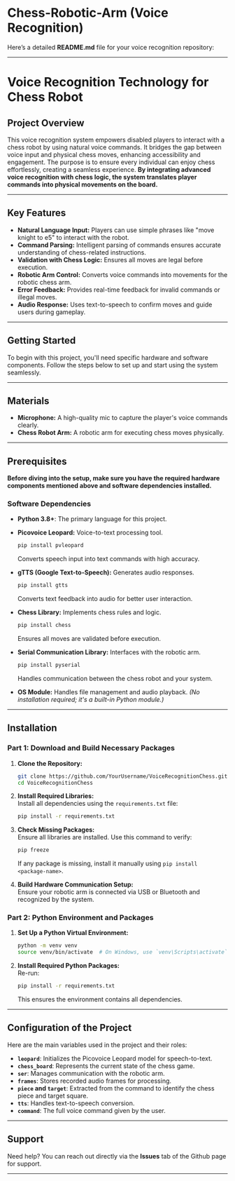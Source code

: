 # Chess-Robotic-Arm (Voice Recognition)
Here’s a detailed **README.md** file for your voice recognition repository:

---

# Voice Recognition Technology for Chess Robot

## Project Overview  
This voice recognition system empowers disabled players to interact with a chess robot by using natural voice commands. It bridges the gap between voice input and physical chess moves, enhancing accessibility and engagement. The purpose is to ensure every individual can enjoy chess effortlessly, creating a seamless experience. **By integrating advanced voice recognition with chess logic, the system translates player commands into physical movements on the board.**

---

## Key Features  
- **Natural Language Input:** Players can use simple phrases like "move knight to e5" to interact with the robot.  
- **Command Parsing:** Intelligent parsing of commands ensures accurate understanding of chess-related instructions.  
- **Validation with Chess Logic:** Ensures all moves are legal before execution.  
- **Robotic Arm Control:** Converts voice commands into movements for the robotic chess arm.  
- **Error Feedback:** Provides real-time feedback for invalid commands or illegal moves.  
- **Audio Response:** Uses text-to-speech to confirm moves and guide users during gameplay.

---

## Getting Started  
To begin with this project, you'll need specific hardware and software components. Follow the steps below to set up and start using the system seamlessly.

---

## Materials  
- **Microphone:** A high-quality mic to capture the player's voice commands clearly.  
- **Chess Robot Arm:** A robotic arm for executing chess moves physically.

---

## Prerequisites  
**Before diving into the setup, make sure you have the required hardware components mentioned above and software dependencies installed.**  

### Software Dependencies  
- **Python 3.8+**: The primary language for this project.  
- **Picovoice Leopard:** Voice-to-text processing tool.  
  ```bash
  pip install pvleopard
  ```  
  Converts speech input into text commands with high accuracy.  

- **gTTS (Google Text-to-Speech):** Generates audio responses.  
  ```bash
  pip install gtts
  ```  
  Converts text feedback into audio for better user interaction.  

- **Chess Library:** Implements chess rules and logic.  
  ```bash
  pip install chess
  ```  
  Ensures all moves are validated before execution.  

- **Serial Communication Library:** Interfaces with the robotic arm.  
  ```bash
  pip install pyserial
  ```  
  Handles communication between the chess robot and your system.  

- **OS Module:** Handles file management and audio playback. *(No installation required; it's a built-in Python module.)*

---

## Installation  

### Part 1: Download and Build Necessary Packages  
1. **Clone the Repository:**  
   ```bash
   git clone https://github.com/YourUsername/VoiceRecognitionChess.git
   cd VoiceRecognitionChess
   ```  

2. **Install Required Libraries:**  
   Install all dependencies using the `requirements.txt` file:  
   ```bash
   pip install -r requirements.txt
   ```  

3. **Check Missing Packages:**  
   Ensure all libraries are installed. Use this command to verify:  
   ```bash
   pip freeze
   ```  

   If any package is missing, install it manually using `pip install <package-name>`.  

4. **Build Hardware Communication Setup:**  
   Ensure your robotic arm is connected via USB or Bluetooth and recognized by the system.  

### Part 2: Python Environment and Packages  
1. **Set Up a Python Virtual Environment:**  
   ```bash
   python -m venv venv
   source venv/bin/activate  # On Windows, use `venv\Scripts\activate`
   ```  

2. **Install Required Python Packages:**  
   Re-run:  
   ```bash
   pip install -r requirements.txt
   ```  
   This ensures the environment contains all dependencies.

---

## Configuration of the Project  
Here are the main variables used in the project and their roles:  
- **`leopard`**: Initializes the Picovoice Leopard model for speech-to-text.  
- **`chess_board`**: Represents the current state of the chess game.  
- **`ser`**: Manages communication with the robotic arm.  
- **`frames`**: Stores recorded audio frames for processing.  
- **`piece` and `target`**: Extracted from the command to identify the chess piece and target square.  
- **`tts`**: Handles text-to-speech conversion.  
- **`command`**: The full voice command given by the user.

---

## Support  
Need help? You can reach out directly via the **Issues** tab of the Github page for support.

---
